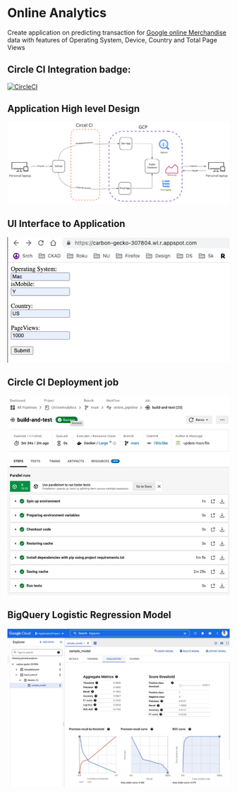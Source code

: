 # Online Analytics

Create application on predicting transaction for [Google online Merchandise](https://support.google.com/analytics/answer/7586738) data with features of Operating System, Device, Country and Total Page Views

## Circle CI Integration badge: 
[![CircleCI](https://circleci.com/gh/yogeshpv/OnlineAnalytics.svg?style=svg)](https://circleci.com/gh/yogeshpv/OnlineAnalytics)

## Application High level Design
![High Level Design](images/cloud.jpg)

## UI Interface to Application
![Online Prediction](images/UI.jpg)

## Circle CI Deployment job
![Circle CI](images/circleci.jpg)

## BigQuery Logistic Regression Model
![Model](images/model.jpg)


